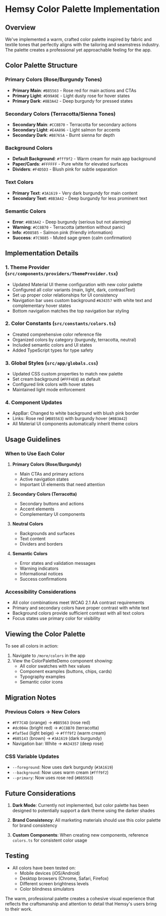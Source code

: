 # Hemsy Color Palette Implementation

## Overview

We've implemented a warm, crafted color palette inspired by fabric and textile tones that perfectly aligns with the tailoring and seamstress industry. The palette creates a professional yet approachable feeling for the app.

## Color Palette Structure

### Primary Colors (Rose/Burgundy Tones)

- **Primary Main**: `#B85563` - Rose red for main actions and CTAs
- **Primary Light**: `#D99A9E` - Light dusty rose for hover states
- **Primary Dark**: `#8B3A42` - Deep burgundy for pressed states

### Secondary Colors (Terracotta/Sienna Tones)

- **Secondary Main**: `#CC8B70` - Terracotta for secondary actions
- **Secondary Light**: `#E4A896` - Light salmon for accents
- **Secondary Dark**: `#B8765A` - Burnt sienna for depth

### Background Colors

- **Default Background**: `#fff9f2` - Warm cream for main app background
- **Paper/Cards**: `#FFFFFF` - Pure white for elevated surfaces
- **Dividers**: `#F4D5D3` - Blush pink for subtle separation

### Text Colors

- **Primary Text**: `#3A1619` - Very dark burgundy for main content
- **Secondary Text**: `#8B3A42` - Deep burgundy for less prominent text

### Semantic Colors

- **Error**: `#8B3A42` - Deep burgundy (serious but not alarming)
- **Warning**: `#CC8B70` - Terracotta (attention without panic)
- **Info**: `#D08585` - Salmon pink (friendly information)
- **Success**: `#7C9885` - Muted sage green (calm confirmation)

## Implementation Details

### 1. Theme Provider (`src/components/providers/ThemeProvider.tsx`)

- Updated Material UI theme configuration with new color palette
- Configured all color variants (main, light, dark, contrastText)
- Set up proper color relationships for UI consistency
- Navigation bar uses custom background `#A34357` with white text and complementary hover states
- Bottom navigation matches the top navigation bar styling

### 2. Color Constants (`src/constants/colors.ts`)

- Created comprehensive color reference file
- Organized colors by category (burgundy, terracotta, neutral)
- Included semantic colors and UI states
- Added TypeScript types for type safety

### 3. Global Styles (`src/app/globals.css`)

- Updated CSS custom properties to match new palette
- Set cream background (`#FFF4E8`) as default
- Configured link colors with hover states
- Maintained light mode enforcement

### 4. Component Updates

- AppBar: Changed to white background with blush pink border
- Links: Rose red (`#B85563`) with burgundy hover (`#8B3A42`)
- All Material UI components automatically inherit theme colors

## Usage Guidelines

### When to Use Each Color

1. **Primary Colors (Rose/Burgundy)**
   - Main CTAs and primary actions
   - Active navigation states
   - Important UI elements that need attention

2. **Secondary Colors (Terracotta)**
   - Secondary buttons and actions
   - Accent elements
   - Complementary UI components

3. **Neutral Colors**
   - Backgrounds and surfaces
   - Text content
   - Dividers and borders

4. **Semantic Colors**
   - Error states and validation messages
   - Warning indicators
   - Informational notices
   - Success confirmations

### Accessibility Considerations

- All color combinations meet WCAG 2.1 AA contrast requirements
- Primary and secondary colors have proper contrast with white text
- Background colors provide sufficient contrast with all text colors
- Focus states use primary color for visibility

## Viewing the Color Palette

To see all colors in action:

1. Navigate to `/more/colors` in the app
2. View the ColorPaletteDemo component showing:
   - All color swatches with hex values
   - Component examples (buttons, chips, cards)
   - Typography examples
   - Semantic color icons

## Migration Notes

### Previous Colors → New Colors

- `#FF7C4D` (orange) → `#B85563` (rose red)
- `#dc004e` (bright red) → `#CC8B70` (terracotta)
- `#faf5ed` (light beige) → `#fff9f2` (warm cream)
- `#605143` (brown) → `#3A1619` (dark burgundy)
- Navigation bar: White → `#A34357` (deep rose)

### CSS Variable Updates

- `--foreground`: Now uses dark burgundy (`#3A1619`)
- `--background`: Now uses warm cream (`#fff9f2`)
- `--primary`: Now uses rose red (`#B85563`)

## Future Considerations

1. **Dark Mode**: Currently not implemented, but color palette has been designed to potentially support a dark theme using the darker shades

2. **Brand Consistency**: All marketing materials should use this color palette for brand consistency

3. **Custom Components**: When creating new components, reference `colors.ts` for consistent color usage

## Testing

- All colors have been tested on:
  - Mobile devices (iOS/Android)
  - Desktop browsers (Chrome, Safari, Firefox)
  - Different screen brightness levels
  - Color blindness simulators

The warm, professional palette creates a cohesive visual experience that reflects the craftsmanship and attention to detail that Hemsy's users bring to their work.
